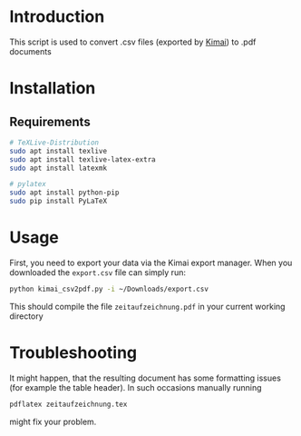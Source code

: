 # Introduction

This script is used to convert .csv files (exported by [Kimai](http://www.kimai.org/)) to .pdf documents

# Installation

## Requirements
```sh
# TeXLive-Distribution
sudo apt install texlive
sudo apt install texlive-latex-extra
sudo apt install latexmk

# pylatex
sudo apt install python-pip
sudo pip install PyLaTeX
```

# Usage
First, you need to export your data via the Kimai export manager.
When you downloaded the `export.csv` file can simply run:
```sh
python kimai_csv2pdf.py -i ~/Downloads/export.csv
```
This should compile the file `zeitaufzeichnung.pdf` in your current working directory

# Troubleshooting
It might happen, that the resulting document has some formatting issues (for example the table header). In such occasions manually running
```sh
pdflatex zeitaufzeichnung.tex
```
might fix your problem.
